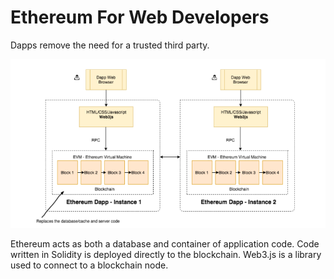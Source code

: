 # Ethereum For Web Developers

Dapps remove the need for a trusted third party.

![dapp architecture](img/2021-12-02-08-31-53.png)

Ethereum acts as both a database and container of application code. Code written in Solidity is deployed directly to the blockchain. Web3.js is a library used to connect to a blockchain node.

